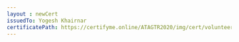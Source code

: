 ```yaml
--- 
layout : newCert 
issuedTo: Yogesh Khairnar
certificatePath: https://certifyme.online/ATAGTR2020/img/cert/volunteer/YogeshKhairnar_800eb.png
--- 
```


